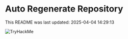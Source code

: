 # Auto Regenerate Repository

This README was last updated: 2025-04-04 14:29:13

 ![TryHackMe](https://tryhackme.com/badge/533634)
